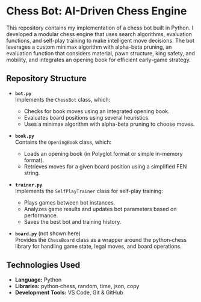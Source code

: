 # Chess Bot: AI-Driven Chess Engine

This repository contains my implementation of a chess bot built in Python. I developed a modular chess engine that uses search algorithms, evaluation functions, and self-play training to make intelligent move decisions. The bot leverages a custom minimax algorithm with alpha-beta pruning, an evaluation function that considers material, pawn structure, king safety, and mobility, and integrates an opening book for efficient early-game strategy.

## Repository Structure

- **`bot.py`**  
  Implements the `ChessBot` class, which:
  - Checks for book moves using an integrated opening book.
  - Evaluates board positions using several heuristics.
  - Uses a minimax algorithm with alpha-beta pruning to choose moves.
  
- **`book.py`**  
  Contains the `OpeningBook` class, which:
  - Loads an opening book (in Polyglot format or simple in-memory format).
  - Retrieves moves for a given board position using a simplified FEN string.
  
- **`trainer.py`**  
  Implements the `SelfPlayTrainer` class for self-play training:
  - Plays games between bot instances.
  - Analyzes game results and updates bot parameters based on performance.
  - Saves the best bot and training history.
  
- **`board.py`** (not shown here)  
  Provides the `ChessBoard` class as a wrapper around the python‑chess library for handling game state, legal moves, and board operations.

## Technologies Used

- **Language:** Python
- **Libraries:** python‑chess, random, time, json, copy
- **Development Tools:** VS Code, Git & GitHub
